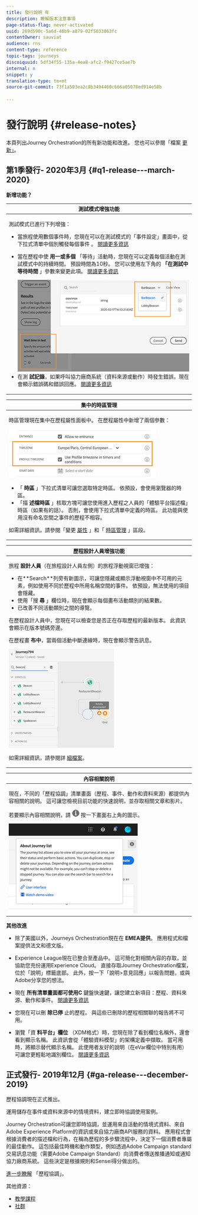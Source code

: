 ```yaml
---
title: 發行說明 年
description: 瞭解版本注意事項
page-status-flag: never-activated
uuid: 269d590c-5a6d-40b9-a879-02f5033863fc
contentOwner: sauviat
audience: rns
content-type: reference
topic-tags: journeys
discoiquuid: 5df34f55-135a-4ea8-afc2-f9427ce5ae7b
internal: n
snippet: y
translation-type: tm+mt
source-git-commit: 73f1a503ea2c8b3494460c666a05078ed914e58b

---
```



# 發行說明 {#release-notes}

本頁列出Journey Orchestration的所有新功能和改進。
您也可以參閱「檔案 [更新」](../release-notes/documentation-updates.md)。

## 第1季發行- 2020年3月 {#q1-release---march-2020}

**新增功能？**

<table>
<thead>
<tr>
<th><strong>測試模式增強功能</strong><br/></th>
</tr>
</thead>
<tbody>
<tr>
<td>
<p>測試模式已進行下列增強：</p>
<ul>
<li>當旅程使用數個事件時，您現在可以在測試模式的「事件設定」畫面中，從下拉式清單中個別觸發每個事件 <strong></strong> 。 <a href="../building-journeys/testing-the-journey.md#firing_events">閱讀更多資訊</a></p></li>
<li><p>當在歷程中使 <strong>用一或多個</strong> 「等待」活動時，您現在可以定義每個活動在測試模式中的持續時間。 預設時間為10秒。 您可以使用左下角的 <strong>「在測試中等待時間</strong> 」參數來變更此項。 <a href="../building-journeys/testing-the-journey.md">閱讀更多資訊</a></p><img src="../assets/rn-test.png"/>
</li>
<li>在測 <strong>試記錄</strong>，如果呼叫協力廠商系統（資料來源或動作）時發生錯誤，現在會顯示錯誤碼和錯誤回應。 <a href="../building-journeys/testing-the-journey.md#viewing_logs">閱讀更多資訊</a>
</li>
</ul>
</td>
</tr>
</tbody>
</table>

<table>
<thead>
<tr>
<th><strong>集中的時區管理</strong><br/></th>
</tr>
</thead>
<tbody>
<tr> 
<td>
<p>時區管理現在集中在歷程屬性面板中。 在歷程屬性中新增了兩個參數：</p>
<img src="../assets/rn-timezone.png"/>
<ul>
<li>「 <strong>時區</strong> 」下拉式清單可讓您選取特定時區。 依預設，會使用瀏覽器的時區。</li>
<li>「描 <strong>述檔時區</strong> 」核取方塊可讓您使用進入歷程之人員的「體驗平台描述檔」時區（如果有的話）。 否則，會使用下拉式清單中定義的時區。 此功能與使用沒有命名空間之事件的歷程不相容。</li>
</ul>
<p>如需詳細資訊，請參閱「變更 <a href="../building-journeys/changing-properties.md#timezone">屬性</a> 」和「 <a href="../building-journeys/timezone-management.md">時區管理</a> 」區段。</p>
</td>
</tr>
</tbody>
</table>

<table>
<thead>
<tr>
<th><strong>歷程設計人員增強功能</strong><br/></th>
</tr>
</thead>
<tbody>
<tr> 
<td>
<p>旅程 <strong>設計人員</strong>（在旅程設計人員左側）的旅程浮動視窗已增強：</p>
<ul>
<li>在**Search**列旁有新圖示，可讓您隱藏或顯示浮動視窗中不可用的元素，例如使用不同於歷程中所用名稱空間的事件。 依預設，無法使用的項目會隱藏。</li>
<li>使用「搜 <strong>尋</strong> 」欄位時，現在會顯示每個畫布活動類別的結果數。</li>
<li>已改善不同活動類別之間的導覽。</li>
</ul>
<p>在歷程設計人員中，您現在可以檢查您是否正在存取歷程的最新版本。 此資訊會顯示在版本號碼旁邊。</p>
<p>在歷程畫 <strong>布中</strong>，當兩個活動中斷連線時，現在會顯示警告訊息。</p>
<img src="../assets/rn-canvas.png"/>
<p>如需詳細資訊，請參閱詳 <a href="../building-journeys/using-the-journey-designer.md">細檔案</a>。</p>
</td>
</tr>
</tbody>
</table>

<table>
<thead>
<tr>
<th><strong>內容相關說明</strong><br/></th>
</tr>
</thead>
<tbody>
<tr>
<td>
<p>現在，不同的「歷程協調」清單畫面（歷程、事件、動作和資料來源）都提供內容相關的說明。 這可讓您檢視目前功能的快速說明，並存取相關文章和影片。</p>
<p>若要顯示內容相關說明，請 <img src="../assets/icon-context.png"/> 按一下畫面右上角的圖示。 </p>
<img src="../assets/rn-context.png"/>
</td>
</tr>
</tbody>
</table>

**其他改進**

* 除了美國以外，Journeys Orchestration現在在 **EMEA提供**。 應用程式和檔案提供法文和德文版。

* Experience League現在已整合至產品中。 這可簡化對相關內容的存取，並協助您充份運用Experience Cloud。 直接存取Journey Orchestration檔案，位於「說明」標籤底部。 此外，按一下「說明>意見回應」以報告問題，或與Adobe分享您的想法。

* 現在 **所有清單畫面都可使用C** 鍵盤快速鍵，讓您建立新項目：歷程、資料來源、動作和事件。 [閱讀更多資訊](../about/user-interface.md#section_ksq_zr1_ffb)

* 您現在可以刪 **除已停** 止的歷程。 與這些已刪除的歷程相關聯的報告將不可用。

* 瀏覽「資 **料平台」欄位** （XDM格式）時，您現在除了看到欄位名稱外，還會看到顯示名稱。 此資訊會從「體驗資料模型」的架構定義中擷取。 當可用時，將顯示替代顯示名稱。 此使用者友好的說明（在eVar欄位中特別有用）可讓您更輕鬆地識別欄位。 [閱讀更多資訊](../about/user-interface.md#friendly-names-display)

## 正式發行- 2019年12月 {#ga-release---december-2019}

歷程協調現在正式推出。

運用儲存在事件或資料來源中的情境資料，建立即時協調使用案例。

Journey Orchestration可讓您即時協調，並運用來自活動的情境式資料、來自Adobe Experience Platform的資訊或來自協力廠商API服務的資料。 應用程式會根據消費者的描述檔和行為，在稱為歷程的多步驟流程中，決定下一個消費者專屬的最佳動作。 這包括最佳時機和動作類型，例如透過Adobe Campaign standard交易訊息功能（需要Adobe Campaign Standard）向消費者傳送推播通知或通知協力廠商系統。 這些決定是根據規則和Sensei得分做出的。

[進一步瞭解](../action/working-with-adobe-campaign.md) 「歷程協調」。

其他資源：

* [教學課程](https://docs.adobe.com/content/help/en/platform-learn/tutorials/journey-orchestration/introduction.html)
* [社群](https://www.adobe.com/go/journeyorchestrationcommunity)